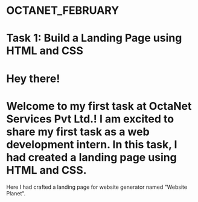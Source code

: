 # OCTANET_FEBRUARY
# 

# Task 1: Build a Landing Page using HTML and CSS
# Hey there!
# Welcome to my first task at OctaNet Services Pvt Ltd.! I am excited to share my first task as a web development intern. In this task, I had created a landing page using HTML and CSS.
Here I had crafted a landing page for website generator named "Website Planet".


